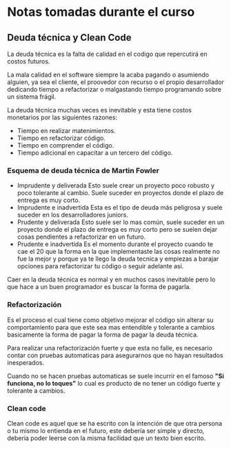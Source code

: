 # Notas tomadas durante el curso

## Deuda técnica y Clean Code

La deuda técnica es la falta de calidad en el codigo que repercutirá en costos futuros.

La mala calidad en el software siempre la acaba pagando o asumiendo alguien, ya sea el cliente, el proovedor con recurso o el propio desarrollador dedicando tiempo a refactorizar o malgastando tiempo programando sobre un sistema frágil.

La deuda técnica muchas veces es inevitable y esta tiene costos monetarios por las siguientes razones:

- Tiempo en realizar matenimientos.
- Tiempo en refactorizar código.
- Tiempo en comprender el código.
- Tiempo adicional en capacitar a un tercero del código.

### Esquema de deuda técnica de Martin Fowler

- Imprudente y deliverada
Esto suele crear un proyecto poco robusto y poco tolerante al cambio. Suele suceder en proyectos donde el plazo de entrega es muy corto.
- Imprudente e inadvertida
Esta es el tipo de deuda más peligrosa y suele suceder en los desarrolladores juniors.
- Prudente y deliverada
Esto suele ser lo mas común, suele suceder en un proyecto donde el plazo de entrega es muy corto pero se suelen dejar cosas pendientes a refactorizar en un futuro.
- Prudente e inadvertida
Es el momento durante el proyecto cuando te cae el 20 que la forma en la que implementaste las cosas realmente no fue la mejor y porque ya te llego la deuda tecnica y empiezas a barajar opciones para refactorizar tu código o seguir adelante así.

Caer en la deuda técnica es normal y en muchos casos inevitable pero lo que hace a un buen programador es buscar la forma de pagarla.

### Refactorización

Es el proceso el cual tiene como objetivo mejorar el código sin alterar su comportamiento para que este sea mas entendible y tolerante a cambios basicamente la forma de pagar la forma de pagar la deuda técnica.

Para realizar una refactorización fuerte y que esta no falle, es necesario contar con pruebas automaticas para asegurarnos que no hayan resultados inesperados.

Cuando no se hacen pruebas automaticas se suele incurrir en el famoso **"Si funciona, no lo toques"** lo cual es producto de no tener un código fuerte y tolerante a cambios.

### Clean code

Clean code es aquel que se ha escrito con la intención de que otra persona o tu mismo lo entienda en el futuro, este debería ser simple y directo, deberia poder leerse con la misma facilidad que un texto bien escrito.
